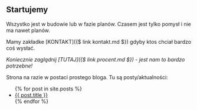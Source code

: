 ## Startujemy

Wszystko jest w budowie lub w fazie planów. Czasem jest tylko pomysł i nie ma nawet planów. 

Mamy zakładke [KONTAKT]({$ link kontakt.md $}) gdyby ktos chciał bardzo coś wysłać.

*Koniecznie zaglądnij [TUTAJ]({$ link procent.md $}) - jest nam to bardzo potrzebne!*

Strona na razie w postaci prostego bloga. Tu są posty/aktualności:

<ul>
  {% for post in site.posts %}
    <li>
      <a href="{{ post.url }}">{{ post.title }}</a>
    </li>
  {% endfor %}
</ul>
